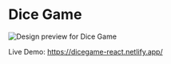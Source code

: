 # Dice Game

![Design preview for Dice Game](./preview.jpg)

Live Demo: https://dicegame-react.netlify.app/